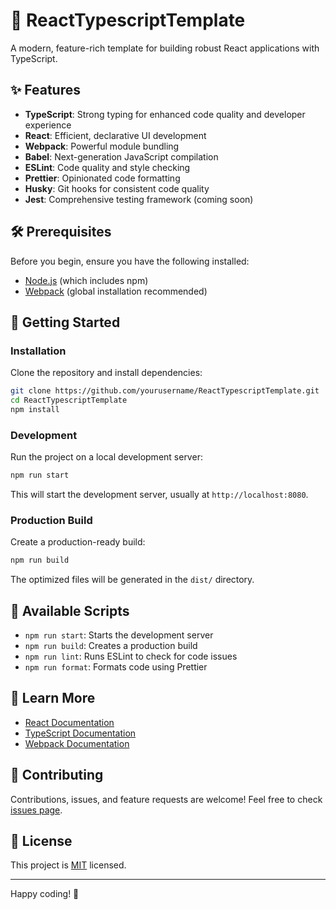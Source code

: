 # 🚀 ReactTypescriptTemplate

A modern, feature-rich template for building robust React applications with TypeScript.

## ✨ Features

- **TypeScript**: Strong typing for enhanced code quality and developer experience
- **React**: Efficient, declarative UI development
- **Webpack**: Powerful module bundling
- **Babel**: Next-generation JavaScript compilation
- **ESLint**: Code quality and style checking
- **Prettier**: Opinionated code formatting
- **Husky**: Git hooks for consistent code quality
- **Jest**: Comprehensive testing framework (coming soon)

## 🛠️ Prerequisites

Before you begin, ensure you have the following installed:

- [Node.js](https://nodejs.org/) (which includes npm)
- [Webpack](https://webpack.js.org/) (global installation recommended)

## 🚀 Getting Started

### Installation

Clone the repository and install dependencies:

```bash
git clone https://github.com/yourusername/ReactTypescriptTemplate.git
cd ReactTypescriptTemplate
npm install
```

### Development

Run the project on a local development server:

```bash
npm run start
```

This will start the development server, usually at `http://localhost:8080`.

### Production Build

Create a production-ready build:

```bash
npm run build
```

The optimized files will be generated in the `dist/` directory.

## 🧰 Available Scripts

- `npm run start`: Starts the development server
- `npm run build`: Creates a production build
- `npm run lint`: Runs ESLint to check for code issues
- `npm run format`: Formats code using Prettier

## 📘 Learn More

- [React Documentation](https://reactjs.org/docs/getting-started.html)
- [TypeScript Documentation](https://www.typescriptlang.org/docs/)
- [Webpack Documentation](https://webpack.js.org/concepts/)

## 🤝 Contributing

Contributions, issues, and feature requests are welcome! Feel free to check [issues page](https://github.com/yourusername/ReactTypescriptTemplate/issues).

## 📝 License

This project is [MIT](https://opensource.org/licenses/MIT) licensed.

---

Happy coding! 🎉
